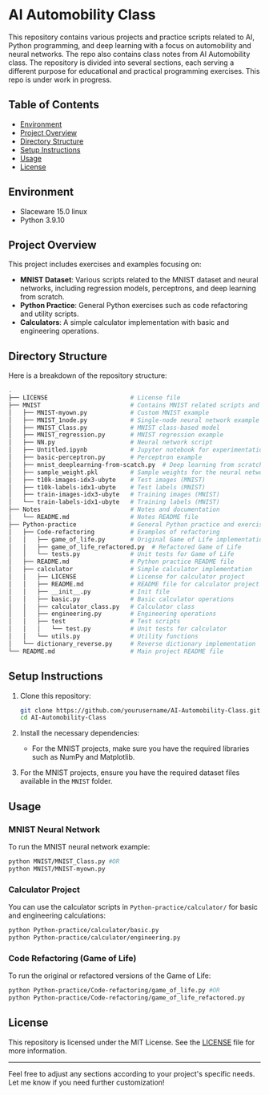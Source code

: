 # AI Automobility Class

This repository contains various projects and practice scripts related to AI, Python programming, and deep learning with a focus on automobility and neural networks. The repo also contains class notes from AI Automobility class. The repository is divided into several sections, each serving a different purpose for educational and practical programming exercises. This repo is under work in progress.

## Table of Contents

- [Environment](https://github.com/NuttyJamie/AI-Automobility-Class/blob/main/README.md#environment)
- [Project Overview](https://github.com/NuttyJamie/AI-Automobility-Class/blob/main/README.md#project-overview)
- [Directory Structure](https://github.com/NuttyJamie/AI-Automobility-Class/blob/main/README.md#directory-structure)
- [Setup Instructions](https://github.com/NuttyJamie/AI-Automobility-Class/blob/main/README.md#setup-instructions)
- [Usage](https://github.com/NuttyJamie/AI-Automobility-Class/blob/main/README.md#usage)
- [License](https://github.com/NuttyJamie/AI-Automobility-Class/blob/main/README.md#license)

## Environment
- Slaceware 15.0 linux
- Python 3.9.10

## Project Overview

This project includes exercises and examples focusing on:

- **MNIST Dataset**: Various scripts related to the MNIST dataset and neural networks, including regression models, perceptrons, and deep learning from scratch.
- **Python Practice**: General Python exercises such as code refactoring and utility scripts.
- **Calculators**: A simple calculator implementation with basic and engineering operations.

## Directory Structure

Here is a breakdown of the repository structure:

```bash
.
├── LICENSE                       # License file
├── MNIST                         # Contains MNIST related scripts and data files
│   ├── MNIST-myown.py            # Custom MNIST example
│   ├── MNIST_1node.py            # Single-node neural network example
│   ├── MNIST_Class.py            # MNIST class-based model
│   ├── MNIST_regression.py       # MNIST regression example
│   ├── NN.py                     # Neural network script
│   ├── Untitled.ipynb            # Jupyter notebook for experimentation
│   ├── basic-perceptron.py       # Perceptron example
│   ├── mnist_deeplearning-from-scatch.py  # Deep learning from scratch
│   ├── sample_weight.pkl         # Sample weights for the neural network
│   ├── t10k-images-idx3-ubyte    # Test images (MNIST)
│   ├── t10k-labels-idx1-ubyte    # Test labels (MNIST)
│   ├── train-images-idx3-ubyte   # Training images (MNIST)
│   └── train-labels-idx1-ubyte   # Training labels (MNIST)
├── Notes                         # Notes and documentation
│   └── README.md                 # Notes README file
├── Python-practice               # General Python practice and exercises
│   ├── Code-refactoring          # Examples of refactoring
│   │   ├── game_of_life.py       # Original Game of Life implementation
│   │   ├── game_of_life_refactored.py  # Refactored Game of Life
│   │   └── tests.py              # Unit tests for Game of Life
│   ├── README.md                 # Python practice README file
│   ├── calculator                # Simple calculator implementation
│   │   ├── LICENSE               # License for calculator project
│   │   ├── README.md             # README file for calculator project
│   │   ├── __init__.py           # Init file
│   │   ├── basic.py              # Basic calculator operations
│   │   ├── calculator_class.py   # Calculator class
│   │   ├── engineering.py        # Engineering operations
│   │   ├── test                  # Test scripts
│   │   │   └── test.py           # Unit tests for calculator
│   │   └── utils.py              # Utility functions
│   └── dictionary_reverse.py     # Reverse dictionary implementation
└── README.md                     # Main project README file
```

## Setup Instructions

1. Clone this repository:

   ```bash
   git clone https://github.com/yourusername/AI-Automobility-Class.git
   cd AI-Automobility-Class
   ```

2. Install the necessary dependencies:

   - For the MNIST projects, make sure you have the required libraries such as NumPy and Matplotlib.

3. For the MNIST projects, ensure you have the required dataset files available in the `MNIST` folder.

## Usage

### MNIST Neural Network

To run the MNIST neural network example:

```bash
python MNIST/MNIST_Class.py #OR
python MNIST/MNIST-myown.py
```

### Calculator Project

You can use the calculator scripts in `Python-practice/calculator/` for basic and engineering calculations:

```bash
python Python-practice/calculator/basic.py
python Python-practice/calculator/engineering.py
```

### Code Refactoring (Game of Life)

To run the original or refactored versions of the Game of Life:

```bash
python Python-practice/Code-refactoring/game_of_life.py #OR
python Python-practice/Code-refactoring/game_of_life_refactored.py
```

## License

This repository is licensed under the MIT License. See the [LICENSE](./LICENSE) file for more information.

---

Feel free to adjust any sections according to your project's specific needs. Let me know if you need further customization!
